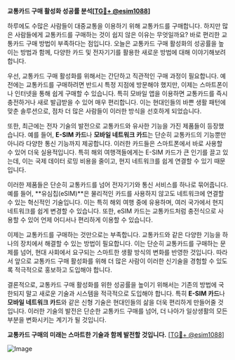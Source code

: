 **교통카드 구매 활성화 성공률 분석[[TG💪+ @esim1088](https://t.me/s/esim1088)]**

하루에도 수많은 사람들이 대중교통을 이용하기 위해 교통카드를 구매합니다. 하지만 많은 사람들에게 교통카드를 구매하는 것이 쉽지 않은 이유는 무엇일까요? 바로 편리한 교통카드 구매 방법이 부족하다는 점입니다. 오늘은 교통카드 구매 활성화의 성공률을 높이는 방법과 함께, 다양한 카드 및 전자기기를 활용한 새로운 방법에 대해 이야기해보려 합니다.

우선, 교통카드 구매 활성화를 위해서는 간단하고 직관적인 구매 과정이 필요합니다. 예전에는 교통카드를 구매하려면 반드시 특정 지점에 방문해야 했지만, 이제는 스마트폰이나 인터넷을 통해 쉽게 구매할 수 있습니다. 특히 모바일 앱을 이용하면 교통카드를 즉시 충전하거나 새로 발급받을 수 있어 매우 편리합니다. 이는 현대인들의 바쁜 생활 패턴에 맞춘 솔루션으로, 점차 더 많은 사람들이 이러한 방식을 선호하게 되었습니다.

또한, 최근에는 전자 기술의 발전으로 교통카드와 유사한 기능을 가진 제품들이 등장했습니다. 예를 들어, **E-SIM 카드**나 **모바일 네트워크 카드**는 단순히 교통카드의 기능뿐만 아니라 다양한 통신 기능까지 제공합니다. 이러한 카드들은 스마트폰에서 바로 사용할 수 있어 더욱 실용적입니다. 특히 해외 여행객들에게는 E-SIM 카드가 큰 인기를 끌고 있는데, 이는 국제 데이터 로밍 비용을 줄이고, 현지 네트워크를 쉽게 연결할 수 있기 때문입니다.

이러한 제품들은 단순히 교통카드를 넘어 전자기기와 통신 서비스를 하나로 묶어줍니다. 예를 들어, **유심칩(eSIM)**은 물리적인 카드를 사용하지 않고도 네트워크에 연결할 수 있는 혁신적인 기술입니다. 이는 특히 해외 여행 중에 유용하며, 여러 국가에서 현지 네트워크를 쉽게 변경할 수 있습니다. 또한, eSIM 카드는 교통카드처럼 충전식으로 사용할 수 있어 언제 어디서나 편리하게 이용할 수 있습니다.

이제는 교통카드를 구매하는 것만으로는 부족합니다. 교통카드와 같은 다양한 기능을 하나의 장치에서 해결할 수 있는 방법이 필요합니다. 이는 단순히 교통카드를 구매하는 문제를 넘어, 현대 사회에서 요구되는 스마트한 생활 방식의 변화를 반영한 것입니다. 따라서 앞으로 교통카드 구매 활성화를 위해 더 많은 사람이 이러한 신기술을 경험할 수 있도록 적극적으로 홍보하고 도입해야 합니다.

결론적으로, 교통카드 구매 활성화를 위한 성공률을 높이기 위해서는 기존의 방법에 국한되지 말고 새로운 기술과 시스템을 적극적으로 도입해야 합니다. 특히 **E-SIM 카드**나 **모바일 네트워크 카드**와 같은 신형 기술은 현대인들의 삶을 더욱 편리하게 만들어줄 것입니다. 이러한 기술의 발전은 단순한 교통카드 구매를 넘어, 더 나아가 일상생활의 모든 부분을 변화시키는 계기가 될 것입니다.

**교통카드 구매의 미래는 스마트한 기술과 함께 발전할 것입니다.** [[TG💪+ @esim1088](https://t.me/s/esim1088)]

![Image](https://i.postimg.cc/Y0z9fWf4/image.png)